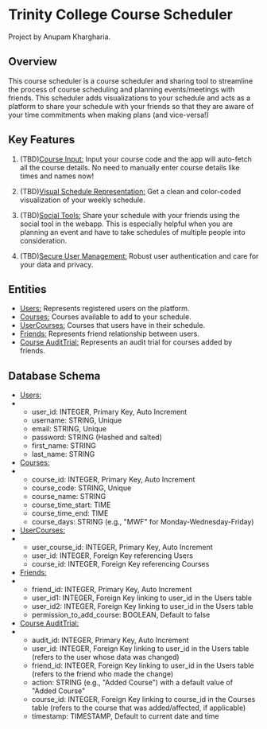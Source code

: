 # Trinity College Course Scheduler
Project by Anupam Khargharia.

## Overview
This course scheduler is a course scheduler and sharing tool to streamline the process of course scheduling and planning events/meetings with friends. This scheduler adds visualizations to your schedule and acts as a platform to share your schedule with your friends so that they are aware of your time commitments when making plans (and vice-versa!)

## Key Features
1. (TBD)<ins>Course Input:</ins> Input your course code and the app will auto-fetch all the course details. No need to manually enter course details like times and names now!

2. (TBD)<ins>Visual Schedule Representation:</ins> Get a clean and color-coded visualization of your weekly schedule.

3. (TBD)<ins>Social Tools:</ins> Share your schedule with your friends using the social tool in the webapp. This is especially helpful when you are planning an event and have to take schedules of multiple people into consideration.

4. (TBD)<ins>Secure User Management:</ins> Robust user authentication and care for your data and privacy.

## Entities
* <ins>Users:</ins> Represents registered users on the platform.
* <ins>Courses:</ins> Courses available to add to your schedule.
* <ins>UserCourses:</ins> Courses that users have in their schedule.
* <ins>Friends:</ins> Represents friend relationship between users.
* <ins>Course AuditTrial:</ins> Represents an audit trial for courses added by friends.

## Database Schema
* <ins>Users:</ins>
* * user_id: INTEGER, Primary Key, Auto Increment
  * username: STRING, Unique
  * email: STRING, Unique
  * password: STRING (Hashed and salted)
  * first_name: STRING
  * last_name: STRING
* <ins>Courses:</ins>
* * course_id: INTEGER, Primary Key, Auto Increment
  * course_code: STRING, Unique
  * course_name: STRING
  * course_time_start: TIME
  * course_time_end: TIME
  * course_days: STRING (e.g., "MWF" for Monday-Wednesday-Friday)
* <ins>UserCourses:</ins>
* * user_course_id: INTEGER, Primary Key, Auto Increment
  * user_id: INTEGER, Foreign Key referencing Users
  * course_id: INTEGER, Foreign Key referencing Courses
* <ins>Friends:</ins>
* * friend_id: INTEGER, Primary Key, Auto Increment
  * user_id1: INTEGER, Foreign Key linking to user_id in the Users table
  * user_id2: INTEGER, Foreign Key linking to user_id in the Users table
  * permission_to_add_course: BOOLEAN, Default to false
* <ins>Course AuditTrial:</ins>
* * audit_id: INTEGER, Primary Key, Auto Increment
  * user_id: INTEGER, Foreign Key linking to user_id in the Users table (refers to the user whose data was changed)
  * friend_id: INTEGER, Foreign Key linking to user_id in the Users table (refers to the friend who made the change)
  * action: STRING (e.g., "Added Course") with a default value of "Added Course"
  * course_id: INTEGER, Foreign Key linking to course_id in the Courses table (refers to the course that was added/affected, if applicable)
  * timestamp: TIMESTAMP, Default to current date and time

